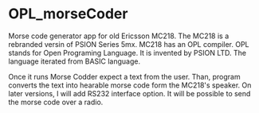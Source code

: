 # OPL_morseCoder
Morse code generator app for old Ericsson MC218. The MC218 is a rebranded versin of PSION Series 5mx. MC218 has an OPL compiler. OPL stands for Open Programing Language. It is invented by PSION LTD. The language iterated from BASIC language. 

Once it runs Morse Codder expect a text from the user. Than, program converts the text into hearable morse code form the MC218's speaker. On later versions, I will add RS232 interface option. It will be possible to send the morse code over a radio.
